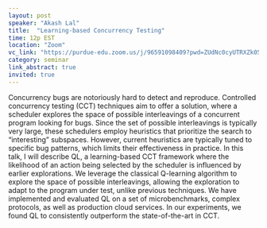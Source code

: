 ```yaml
---
layout: post
speaker: "Akash Lal"
title:  "Learning-based Concurrency Testing"
time: 12p EST
location: "Zoom"
vc_link: "https://purdue-edu.zoom.us/j/96591098409?pwd=ZUdNc0cyUTRXZk05ZEtlUXdUWXUwUT09"
category: seminar
link_abstract: true
invited: true
---
```


Concurrency bugs are notoriously hard to detect and reproduce. Controlled concurrency testing (CCT) techniques aim to offer a solution, where a scheduler explores the space of possible interleavings of a concurrent program looking for bugs. Since the set of possible interleavings is typically very large, these schedulers employ heuristics that prioritize the search to “interesting” subspaces. However, current heuristics are typically tuned to specific bug patterns, which limits their effectiveness in practice. In this talk, I will describe QL, a learning-based CCT framework where the likelihood of an action being selected by the scheduler is influenced by earlier explorations. We leverage the classical Q-learning algorithm to explore the space of possible interleavings, allowing the exploration to adapt to the program under test, unlike previous techniques. We have implemented and evaluated QL on a set of microbenchmarks, complex protocols, as well as production cloud services. In our experiments, we found QL to consistently outperform the state-of-the-art in CCT.

